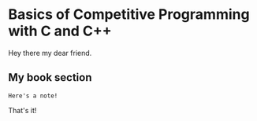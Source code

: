 # Basics of Competitive Programming with C and C++

Hey there my dear friend.

## My book section

```{note}
Here's a note!
```

That's it!
